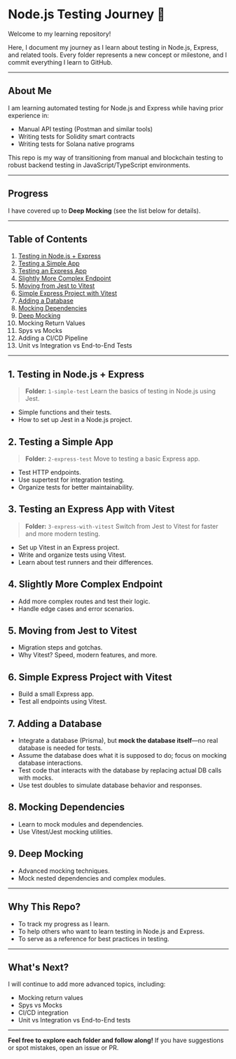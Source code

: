 # Node.js Testing Journey 🚀

Welcome to my learning repository!

Here, I document my journey as I learn about testing in Node.js, Express, and related tools. Every folder represents a new concept or milestone, and I commit everything I learn to GitHub.

---

## About Me

I am learning automated testing for Node.js and Express while having prior experience in:
- Manual API testing (Postman and similar tools)
- Writing tests for Solidity smart contracts
- Writing tests for Solana native programs

This repo is my way of transitioning from manual and blockchain testing to robust backend testing in JavaScript/TypeScript environments.

---

## Progress

I have covered up to **Deep Mocking** (see the list below for details).

---

## Table of Contents

1. [Testing in Node.js + Express](#1-testing-in-nodejs--express)
2. [Testing a Simple App](#2-testing-a-simple-app)
3. [Testing an Express App](#3-testing-an-express-app)
4. [Slightly More Complex Endpoint](#4-slightly-more-complex-endpoint)
5. [Moving from Jest to Vitest](#5-moving-from-jest-to-vitest)
6. [Simple Express Project with Vitest](#6-simple-express-project-with-vitest)
7. [Adding a Database](#7-adding-a-database)
8. [Mocking Dependencies](#8-mocking-dependencies)
9. [Deep Mocking](#9-deep-mocking)
10. Mocking Return Values
11. Spys vs Mocks
12. Adding a CI/CD Pipeline
13. Unit vs Integration vs End-to-End Tests

---

## 1. Testing in Node.js + Express

> **Folder:** `1-simple-test`
Learn the basics of testing in Node.js using Jest.
- Simple functions and their tests.
- How to set up Jest in a Node.js project.

## 2. Testing a Simple App

> **Folder:** `2-express-test`
Move to testing a basic Express app.
- Test HTTP endpoints.
- Use supertest for integration testing.
- Organize tests for better maintainability.

## 3. Testing an Express App with Vitest

> **Folder:** `3-express-with-vitest`
Switch from Jest to Vitest for faster and more modern testing.
- Set up Vitest in an Express project.
- Write and organize tests using Vitest.
- Learn about test runners and their differences.

## 4. Slightly More Complex Endpoint

- Add more complex routes and test their logic.
- Handle edge cases and error scenarios.

## 5. Moving from Jest to Vitest

- Migration steps and gotchas.
- Why Vitest? Speed, modern features, and more.

## 6. Simple Express Project with Vitest

- Build a small Express app.
- Test all endpoints using Vitest.

## 7. Adding a Database

- Integrate a database (Prisma), but **mock the database itself**—no real database is needed for tests.
- Assume the database does what it is supposed to do; focus on mocking database interactions.
- Test code that interacts with the database by replacing actual DB calls with mocks.
- Use test doubles to simulate database behavior and responses.

## 8. Mocking Dependencies

- Learn to mock modules and dependencies.
- Use Vitest/Jest mocking utilities.

## 9. Deep Mocking

- Advanced mocking techniques.
- Mock nested dependencies and complex modules.

---

## Why This Repo?

- To track my progress as I learn.
- To help others who want to learn testing in Node.js and Express.
- To serve as a reference for best practices in testing.

---

## What's Next?

I will continue to add more advanced topics, including:
- Mocking return values
- Spys vs Mocks
- CI/CD integration
- Unit vs Integration vs End-to-End tests

---

**Feel free to explore each folder and follow along!**
If you have suggestions or spot mistakes, open an issue or PR.
